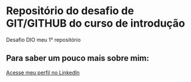 # Repositório do desafio de GIT/GITHUB do curso de introdução
Desafio DIO meu 1° repositório


## Para saber um pouco mais sobre mim: 
[Acesse meu perfil no LinkedIn](https://www.linkedin.com/in/hugo-fonseca-69783588/)
